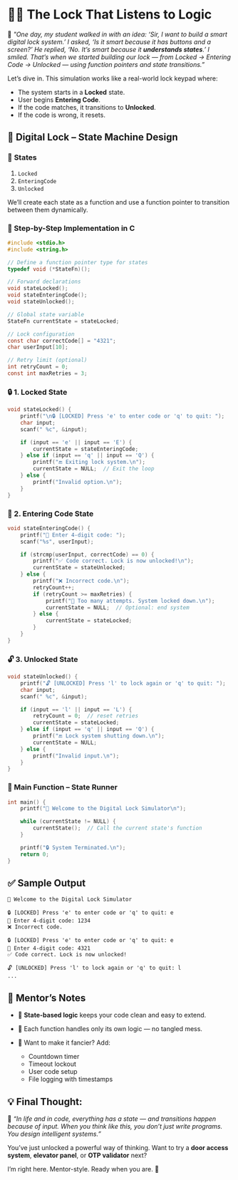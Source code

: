 # 👨‍🏫 The Lock That Listens to Logic


🧓 *"One day, my student walked in with an idea: ‘Sir, I want to build a smart digital lock system.’ I asked, ‘Is it smart because it has buttons and a screen?’ He replied, ‘No. It’s smart because it **understands states**.’ I smiled. That’s when we started building our lock — from Locked → Entering Code → Unlocked — using function pointers and state transitions.”*

Let’s dive in. This simulation works like a real-world lock keypad where:

* The system starts in a **Locked** state.
* User begins **Entering Code**.
* If the code matches, it transitions to **Unlocked**.
* If the code is wrong, it resets.


## 🔐 Digital Lock – State Machine Design

### 🔄 **States**

1. `Locked`
2. `EnteringCode`
3. `Unlocked`

We’ll create each state as a function and use a function pointer to transition between them dynamically.


### 🧱 Step-by-Step Implementation in C

```c
#include <stdio.h>
#include <string.h>

// Define a function pointer type for states
typedef void (*StateFn)();

// Forward declarations
void stateLocked();
void stateEnteringCode();
void stateUnlocked();

// Global state variable
StateFn currentState = stateLocked;

// Lock configuration
const char correctCode[] = "4321";
char userInput[10];

// Retry limit (optional)
int retryCount = 0;
const int maxRetries = 3;
```


### 🔒 1. Locked State

```c
void stateLocked() {
    printf("\n🔒 [LOCKED] Press 'e' to enter code or 'q' to quit: ");
    char input;
    scanf(" %c", &input);

    if (input == 'e' || input == 'E') {
        currentState = stateEnteringCode;
    } else if (input == 'q' || input == 'Q') {
        printf("🔚 Exiting lock system.\n");
        currentState = NULL;  // Exit the loop
    } else {
        printf("Invalid option.\n");
    }
}
```


### 🧾 2. Entering Code State

```c
void stateEnteringCode() {
    printf("🔢 Enter 4-digit code: ");
    scanf("%s", userInput);

    if (strcmp(userInput, correctCode) == 0) {
        printf("✅ Code correct. Lock is now unlocked!\n");
        currentState = stateUnlocked;
    } else {
        printf("❌ Incorrect code.\n");
        retryCount++;
        if (retryCount >= maxRetries) {
            printf("🚫 Too many attempts. System locked down.\n");
            currentState = NULL;  // Optional: end system
        } else {
            currentState = stateLocked;
        }
    }
}
```


### 🔓 3. Unlocked State

```c
void stateUnlocked() {
    printf("🔓 [UNLOCKED] Press 'l' to lock again or 'q' to quit: ");
    char input;
    scanf(" %c", &input);

    if (input == 'l' || input == 'L') {
        retryCount = 0;  // reset retries
        currentState = stateLocked;
    } else if (input == 'q' || input == 'Q') {
        printf("🔚 Lock system shutting down.\n");
        currentState = NULL;
    } else {
        printf("Invalid input.\n");
    }
}
```

### 🏁 Main Function – State Runner

```c
int main() {
    printf("🔐 Welcome to the Digital Lock Simulator\n");

    while (currentState != NULL) {
        currentState();  // Call the current state's function
    }

    printf("🔒 System Terminated.\n");
    return 0;
}
```


## ✅ Sample Output

```
🔐 Welcome to the Digital Lock Simulator

🔒 [LOCKED] Press 'e' to enter code or 'q' to quit: e
🔢 Enter 4-digit code: 1234
❌ Incorrect code.

🔒 [LOCKED] Press 'e' to enter code or 'q' to quit: e
🔢 Enter 4-digit code: 4321
✅ Code correct. Lock is now unlocked!

🔓 [UNLOCKED] Press 'l' to lock again or 'q' to quit: l
...
```

## 🧓 Mentor’s Notes

* 🔄 **State-based logic** keeps your code clean and easy to extend.
* 🧩 Each function handles only its own logic — no tangled mess.
* 🔧 Want to make it fancier? Add:

  * Countdown timer
  * Timeout lockout
  * User code setup
  * File logging with timestamps

## 💡 Final Thought:

🧓 *“In life and in code, everything has a state — and transitions happen because of input. When you think like this, you don’t just write programs. You design intelligent systems.”*

You’ve just unlocked a powerful way of thinking. Want to try a **door access system**, **elevator panel**, or **OTP validator** next?

I’m right here. Mentor-style. Ready when you are. 🔑
